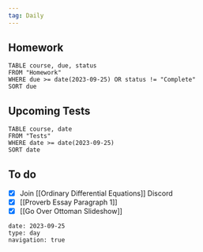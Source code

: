 ```yaml
---
tag: Daily
---
```

## Homework
```dataview
TABLE course, due, status
FROM "Homework" 
WHERE due >= date(2023-09-25) OR status != "Complete"
SORT due
```
## Upcoming Tests
```dataview
TABLE course, date
FROM "Tests" 
WHERE date >= date(2023-09-25)
SORT date
```
## To do
- [x] Join [[Ordinary Differential Equations]] Discord
- [x] [[Proverb Essay Paragraph 1]]
- [x] [[Go Over Ottoman Slideshow]]

```gEvent
date: 2023-09-25
type: day
navigation: true
```